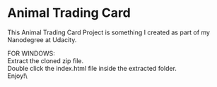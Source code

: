 # Animal Trading Card
This Animal Trading Card Project is something I created as part of my Nanodegree at Udacity.

FOR WINDOWS:\
Extract the cloned zip file.\
Double click the index.html file inside the extracted folder.\
Enjoy!\
